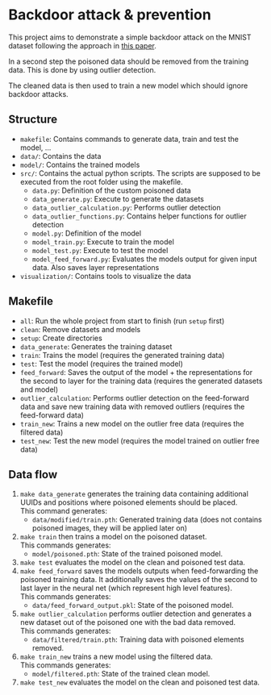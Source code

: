 # Backdoor attack & prevention

This project aims to demonstrate a simple backdoor attack on the MNIST dataset following the approach in [this paper](https://arxiv.org/pdf/1811.00636.pdf).

In a second step the poisoned data should be removed from the training data.
This is done by using outlier detection.

The cleaned data is then used to train a new model which should ignore backdoor attacks.

## Structure

-   `makefile`: Contains commands to generate data, train and test the model, ...
-   `data/`: Contains the data
-   `model/`: Contains the trained models
-   `src/`: Contains the actual python scripts. The scripts are supposed to be executed from the root folder using the makefile.
    -   `data.py`: Definition of the custom poisoned data
    -   `data_generate.py`: Execute to generate the datasets
    -   `data_outlier_calculation.py`: Performs outlier detection
    -   `data_outlier_functions.py`: Contains helper functions for outlier detection
    -   `model.py`: Definition of the model
    -   `model_train.py`: Execute to train the model
    -   `model_test.py`: Execute to test the model
    -   `model_feed_forward.py`: Evaluates the models output for given input data. Also saves layer representations
-   `visualization/`: Contains tools to visualize the data

## Makefile

-   `all`: Run the whole project from start to finish (run `setup` first)
-   `clean`: Remove datasets and models
-   `setup`: Create directories
-   `data_generate`: Generates the training dataset
-   `train`: Trains the model (requires the generated training data)
-   `test`: Test the model (requires the trained model)
-   `feed_forward`: Saves the output of the model + the representations for the second to layer for the training data (requires the generated datasets and model)
-   `outlier_calculation`: Performs outlier detection on the feed-forward data and save new training data with removed outliers (requires the feed-forward data)
-   `train_new`: Trains a new model on the outlier free data (requires the filtered data)
-   `test_new`: Test the new model (requires the model trained on outlier free data)

## Data flow

1. `make data_generate` generates the training data containing additional UUIDs and positions where poisoned elements should be placed.  
   This command generates:
    - `data/modified/train.pth`: Generated training data (does not contains poisoned images, they will be applied later on)
2. `make train` then trains a model on the poisoned dataset.  
   This commands generates:
    - `model/poisoned.pth`: State of the trained poisoned model.
3. `make test` evaluates the model on the clean and poisoned test data.
4. `make feed_forward` saves the models outputs when feed-forwarding the poisoned training data. It additionally saves the values of the second to last layer in the neural net (which represent high level features).  
   This commands generates:
    - `data/feed_forward_output.pkl`: State of the poisoned model.
5. `make outlier_calculation` performs outlier detection and generates a new dataset out of the poisoned one with the bad data removed.  
   This commands generates:
    - `data/filtered/train.pth`: Training data with poisoned elements removed.
6. `make train_new` trains a new model using the filtered data.  
   This commands generates:
    - `model/filtered.pth`: State of the trained clean model.
7. `make test_new` evaluates the model on the clean and poisoned test data.
